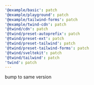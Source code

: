 ```yaml
---
'@example/basic': patch
'@example/playground': patch
'@example/tailwind-forms': patch
'@example/twind-cdn': patch
'@twind/cdn': patch
'@twind/preset-autoprefix': patch
'@twind/preset-ext': patch
'@twind/preset-tailwind': patch
'@twind/preset-tailwind-forms': patch
'@twind/sveltekit': patch
'@twind/tailwind': patch
'twind': patch
---
```


bump to same version
